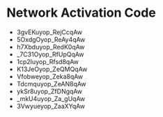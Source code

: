 # Network Activation Code
* 3gvEKuyop_RejCcqAw
* 5OxdgOyop_ReAy4qAw
* h7Xbduyop_RedK0qAw
* _7C31Oyop_RfUpQqAw
* 1cp2Iuyop_Rfsd8qAw
* K13JeOyop_ZeQMQqAw
* Vfobweyop_Zeka8qAw
* Tdcmquyop_ZeAN8qAw
* ykSr8uyop_ZfDNgqAw
* _mkU4uyop_Za_gUqAw
* 3Vwyueyop_ZaaXYqAw